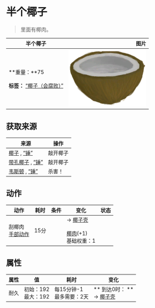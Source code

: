 # 半个椰子  
> 里面有椰肉。  
  
  半个椰子  |   图片   
 ----  |  ----:   
 **重量：**75<br><br>**标签：**	[“椰子（会腐败）”](tag_CoconutSpoilable.md)  |  ![](Sprite/CoconutHalf.png)   
  
## 获取来源  
来源  |  操作  
----  |  ----  
[椰子](Coconut.md) , [“锤”](tag_Hammer.md)  |  敲开椰子  
[带孔椰子](CoconutPerforated.md) , [“锤”](tag_Hammer.md)  |  敲开椰子  
[韦斯顿](Weston.md) , [“锤”](tag_Hammer.md)  |  杀害！  
## 动作  
动作  |  耗时  |  条件  |  变化  |  状态  
----  |  ----  |  ----  |  ----  |  ----  
刮椰肉<br>[手部动作](HandAction.md)  |  15分  |    |  → [椰子壳](CoconutShell.md)<br><br>[椰肉](CoconutMeat.md)(+1)<br>基础权重：1<br>  |    
## 属性   
属性  |  值  |  耗时  |  变化  
----  |  ----  |  ----  |  ----  
耐久  |  初始：192<br>最大：192  |  每15分钟-1<br>最多需要：2天  |  ** 到达0时： **<br>→ [椰子壳](CoconutShell.md)  
